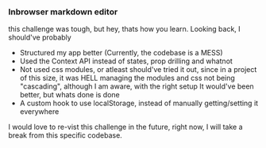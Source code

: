 ### Inbrowser markdown editor

this challenge was tough, but hey, thats how you learn. Looking back, I should've probably

- Structured my app better (Currently, the codebase is a MESS)
- Used the Context API instead of states, prop drilling and whatnot
- Not used css modules, or atleast should've tried it out, since in a project
  of this size, it was HELL managing the modules and css not being "cascading",
  although I am aware, with the right setup It would've been better, but whats
  done is done
- A custom hook to use localStorage, instead of manually getting/setting it everywhere

I would love to re-vist this challenge in the future, right now, I will take a break from this specific codebase.
